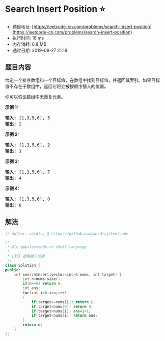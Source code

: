 # Search Insert Position :star:
- 题目地址: [https://leetcode-cn.com/problems/search-insert-position](https://leetcode-cn.com/problems/search-insert-position)
- 执行时间: 16 ms 
- 内存消耗: 8.8 MB
- 通过日期: 2019-08-27 21:18

## 题目内容
<p>给定一个排序数组和一个目标值，在数组中找到目标值，并返回其索引。如果目标值不存在于数组中，返回它将会被按顺序插入的位置。</p>

<p>你可以假设数组中无重复元素。</p>

<p><strong>示例 1:</strong></p>

<pre><strong>输入:</strong> [1,3,5,6], 5
<strong>输出:</strong> 2
</pre>

<p><strong>示例 2:</strong></p>

<pre><strong>输入:</strong> [1,3,5,6], 2
<strong>输出:</strong> 1
</pre>

<p><strong>示例 3:</strong></p>

<pre><strong>输入:</strong> [1,3,5,6], 7
<strong>输出:</strong> 4
</pre>

<p><strong>示例 4:</strong></p>

<pre><strong>输入:</strong> [1,3,5,6], 0
<strong>输出:</strong> 0
</pre>


## 解法
```cpp
// Author: abcdlsj @ https://github.com/abcdlsj/Leetcode

/*
 * @lc app=leetcode.cn id=35 lang=cpp
 *
 * [35] 搜索插入位置
 */
class Solution {
public:
    int searchInsert(vector<int>& nums, int target) {
        int n=nums.size();
        if(n==0) return 0;
        int ans;
        for(int i=0;i<n;i++)
        {
            if(target==nums[i]) return i;
            if(target<nums[0]) return 0;
            if(target>nums[i]) ans=i+1;
            if(target<nums[i]) return ans;
        }
        return n;
    }
};



```